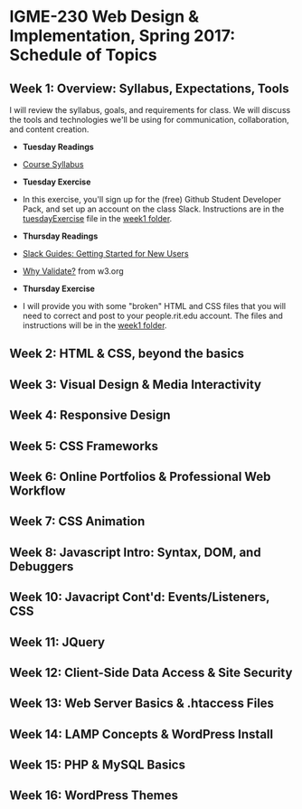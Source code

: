 # IGME-230 Web Design &amp; Implementation, Spring 2017: Schedule of Topics

## Week 1: Overview: Syllabus, Expectations, Tools
I will review the syllabus, goals, and requirements for class. We will discuss the tools and technologies we'll be using for communication, collaboration, and content creation. 

- **Tuesday Readings**
 - [Course Syllabus](README.md)

- **Tuesday Exercise**
 - In this exercise, you'll sign up for the (free) Github Student Developer Pack, and set up an account on the class Slack. Instructions are in the [tuesdayExercise](weekly_materials/week1/tuesdayExercise.md) file in the [week1 folder](weekly_materials/week1/).

- **Thursday Readings**
 - [Slack Guides: Getting Started for New Users](https://get.slack.help/hc/en-us/articles/218080037-Getting-started-for-new-users)
 - [Why Validate?](https://validator.w3.org/docs/why.html) from w3.org 

- **Thursday Exercise**
 - I will provide you with some "broken" HTML and CSS files that you will need to correct and post to your people.rit.edu account. The files and instructions will be in the [week1 folder](weekly_materials/week1/).

## Week 2: HTML & CSS, beyond the basics
## Week 3: Visual Design & Media Interactivity
## Week 4: Responsive Design
## Week 5: CSS Frameworks
## Week 6: Online Portfolios & Professional Web Workflow 
## Week 7: CSS Animation
## Week 8: Javascript Intro: Syntax, DOM, and Debuggers
## Week 10: Javacript Cont'd: Events/Listeners, CSS
## Week 11: JQuery
## Week 12: Client-Side Data Access & Site Security
## Week 13: Web Server Basics & .htaccess Files 
## Week 14: LAMP Concepts & WordPress Install
## Week 15: PHP & MySQL Basics
## Week 16: WordPress Themes
